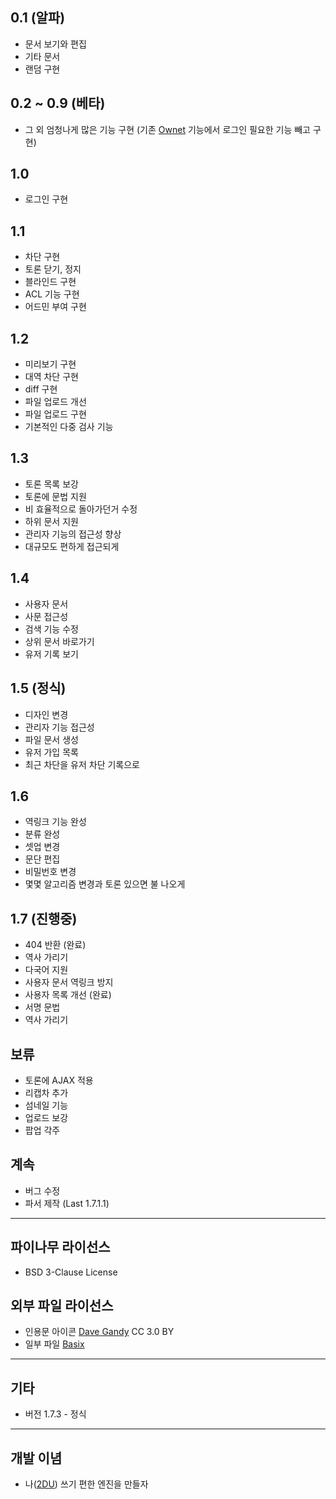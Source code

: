 ## 0.1 (알파)
 * 문서 보기와 편집
 * 기타 문서
 * 랜덤 구현

## 0.2 ~ 0.9 (베타)
 * 그 외 엄청나게 많은 기능 구현 (기존 [Ownet](https://github.com/2DU/OWNET) 기능에서 로그인 필요한 기능 빼고 구현)

## 1.0
 * 로그인 구현

## 1.1
 * 차단 구현
 * 토론 닫기, 정지
 * 블라인드 구현
 * ACL 기능 구현
 * 어드민 부여 구현

## 1.2
 * 미리보기 구현
 * 대역 차단 구현
 * diff 구현
 * 파일 업로드 개선
 * 파일 업로드 구현
 * 기본적인 다중 검사 기능

## 1.3
 * 토론 목록 보강
 * 토론에 문법 지원
 * 비 효율적으로 돌아가던거 수정
 * 하위 문서 지원
 * 관리자 기능의 접근성 향상
 * 대규모도 편하게 접근되게

## 1.4
 * 사용자 문서
 * 사문 접근성
 * 검색 기능 수정
 * 상위 문서 바로가기
 * 유저 기록 보기

## 1.5 (정식)
 * 디자인 변경
 * 관리자 기능 접근성
 * 파일 문서 생성
 * 유저 가입 목록
 * 최근 차단을 유저 차단 기록으로

## 1.6
 * 역링크 기능 완성 
 * 분류 완성 
 * 셋업 변경
 * 문단 편집 
 * 비밀번호 변경 
 * 몇몇 알고리즘 변경과 토론 있으면 불 나오게
 
## 1.7 (진행중)
 * 404 반환 (완료)
 * 역사 가리기
 * 다국어 지원
 * 사용자 문서 역링크 방지
 * 사용자 목록 개선 (완료)
 * 서명 문법
 * 역사 가리기

## 보류
 * 토론에 AJAX 적용
 * 리캡차 추가
 * 섬네일 기능
 * 업로드 보강
 * 팝업 각주

## 계속
 * 버그 수정
 * 파서 제작 (Last 1.7.1.1)

----
## 파이나무 라이선스
 * BSD 3-Clause License

## 외부 파일 라이선스
 * 인용문 아이콘 [Dave Gandy](http://www.flaticon.com/free-icon/quote-left_25672) CC 3.0 BY
 * 일부 파일 [Basix](https://twitter.com/Basix1120)

----
## 기타
 * 버전 1.7.3 - 정식

----
## 개발 이념
 * 나([2DU](https://github.com/2DU)) 쓰기 편한 엔진을 만들자
